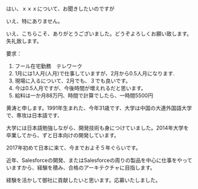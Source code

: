 はい、ｘｘｘについて、お聞きしたいのですが

いえ、特にありません。

いえ、こちらこそ、ありがとうございました。どうぞよろしくお願い致します。失礼致します。



要求：

1. フール在宅勤務　テレワーク
2. 1月には1人月(人月)で仕事していますが、2月から0.5人月になります.
3. 現場に入るについて、2月でも、３でも良いです。
4. 今は0.5人月ですが、今後時間が増えれるだと思います。
5. 給料は一か月88万円、時間で計算でしたら、一時間5500円



黄涛と申します。1991年生まれた、今年31歳です、大学は中国の大連外国語大学で、専攻は日本語です、

大学には日本語勉強しながら、開発技術も身につけていました。2014年大学を卒業してから、ずと日本向けの開発しています。

2017年初めて日本に来て、今までおよそ５年ぐらいです。

近年、Salesforceの開発、またはSalesforceの周りの製品を中心に仕事をやっていますから、経験を積み、合格のアーキテクチャに目指します。

経験を活かして御社に貢献したいと思います。応募いたしました。

